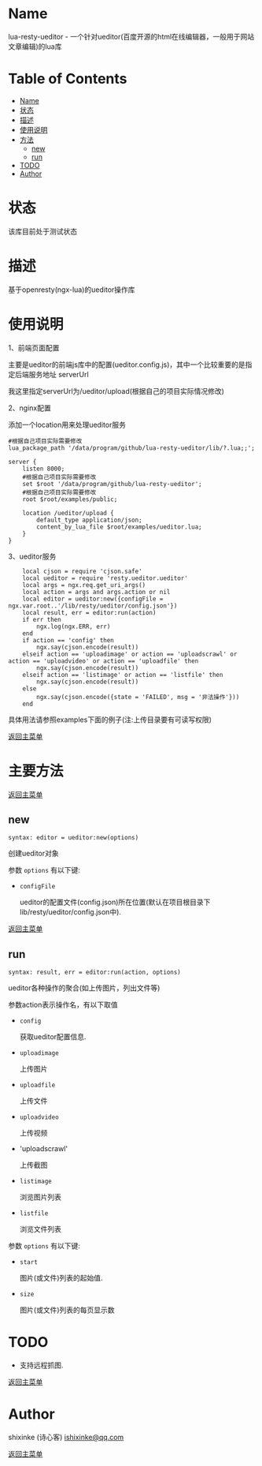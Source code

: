 Name
====

lua-resty-ueditor - 一个针对ueditor(百度开源的html在线编辑器，一般用于网站文章编辑)的lua库

Table of Contents
=================

* [Name](#name)
* [状态](#status)
* [描述](#description)
* [使用说明](#synopsis)
* [方法](#methods)
    * [new](#new)
    * [run](#connect)
* [TODO](#todo)
* [Author](#author)


状态
======

该库目前处于测试状态

描述
===========

基于openresty(ngx-lua)的ueditor操作库

使用说明
========

1、前端页面配置

主要是ueditor的前端js库中的配置(ueditor.config.js)，其中一个比较重要的是指定后端服务地址 serverUrl

我这里指定serverUrl为/ueditor/upload(根据自己的项目实际情况修改)

2、nginx配置

添加一个location用来处理ueditor服务
    
    #根据自己项目实际需要修改
    lua_package_path '/data/program/github/lua-resty-ueditor/lib/?.lua;;';
    
    server {
        listen 8000;
        #根据自己项目实际需要修改
        set $root '/data/program/github/lua-resty-ueditor';
        #根据自己项目实际需要修改
        root $root/examples/public;
    
        location /ueditor/upload {
            default_type application/json;
            content_by_lua_file $root/examples/ueditor.lua;
        }
    }

3、ueditor服务

```
    local cjson = require 'cjson.safe'
    local ueditor = require 'resty.ueditor.ueditor'
    local args = ngx.req.get_uri_args()
    local action = args and args.action or nil
    local editor = ueditor:new({configFile = ngx.var.root..'/lib/resty/ueditor/config.json'})
    local result, err = editor:run(action)
    if err then
        ngx.log(ngx.ERR, err)
    end
    if action == 'config' then
        ngx.say(cjson.encode(result))
    elseif action == 'uploadimage' or action == 'uploadscrawl' or action == 'uploadvideo' or action == 'uploadfile' then
        ngx.say(cjson.encode(result))
    elseif action == 'listimage' or action == 'listfile' then
        ngx.say(cjson.encode(result))
    else
        ngx.say(cjson.encode({state = 'FAILED', msg = '非法操作'}))
    end
```

具体用法请参照examples下面的例子(注:上传目录要有可读写权限)

[返回主菜单](#table-of-contents)

主要方法
=======

[返回主菜单](#table-of-contents)

new
---
`syntax: editor = ueditor:new(options)`

创建ueditor对象

参数 `options` 有以下键:

* `configFile`

    ueditor的配置文件(config.json)所在位置(默认在项目根目录下lib/resty/ueditor/config.json中).

[返回主菜单](#table-of-contents)

run
-------
`syntax: result, err = editor:run(action, options)`

ueditor各种操作的聚合(如上传图片，列出文件等)

参数action表示操作名，有以下取值

* `config`

    获取ueditor配置信息.
* `uploadimage`

    上传图片
 
* `uploadfile`

    上传文件
        
* `uploadvideo`

    上传视频
    
* 'uploadscrawl' 
    
    上传截图
            
* `listimage`

    浏览图片列表
    
* `listfile`

    浏览文件列表    
                
参数 `options` 有以下键:

* `start`

    图片(或文件)列表的起始值.
* `size`

    图片(或文件)列表的每页显示数


TODO
====

* 支持远程抓图.

[返回主菜单](#table-of-contents)

Author
======

shixinke (诗心客) <ishixinke@qq.com>

[返回主菜单](#table-of-contents)

